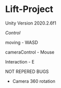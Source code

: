 # Lift-Project

Unity Version 2020.2.6f1

*Control*

moving - WASD

cameraControl - Mouse

Interaction - E


NOT REPERED BUGS

- Camera 360 rotation

